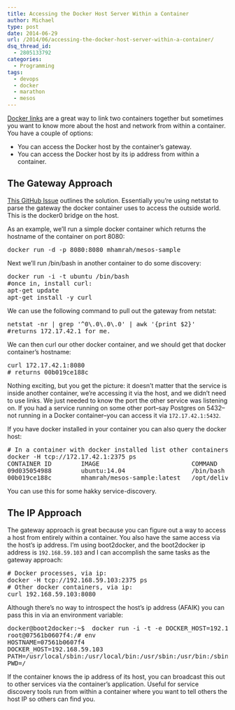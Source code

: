 ```yaml
---
title: Accessing the Docker Host Server Within a Container
author: Michael
type: post
date: 2014-06-29
url: /2014/06/accessing-the-docker-host-server-within-a-container/
dsq_thread_id:
  - 2805133792
categories:
  - Programming
tags:
  - devops
  - docker
  - marathon
  - mesos
---
```

[Docker links][1] are a great way to link two containers together but sometimes you want to know more about the host and network from within a container. You have a couple of options:

  * You can access the Docker host by the container&#8217;s gateway.
  * You can access the Docker host by its ip address from within a container.

## The Gateway Approach

[This GitHub Issue][2] outlines the solution. Essentially you&#8217;re using netstat to parse the gateway the docker container uses to access the outside world. This is the docker0 bridge on the host.

As an example, we&#8217;ll run a simple docker container which returns the hostname of the container on port 8080:

<pre class="syntax bash">docker run -d -p 8080:8080 mhamrah/mesos-sample
</pre>

Next we&#8217;ll run /bin/bash in another container to do some discovery:

<pre class="syntax bash">docker run -i -t ubuntu /bin/bash
#once in, install curl:
apt-get update
apt-get install -y curl
</pre>

We can use the following command to pull out the gateway from netstat:

<pre class="syntax bash">netstat -nr | grep '^0\.0\.0\.0' | awk '{print $2}'
#returns 172.17.42.1 for me.
</pre>

We can then curl our other docker container, and we should get that docker container&#8217;s hostname:

<pre class="syntax bash">curl 172.17.42.1:8080
# returns 00b019ce188c
</pre>

Nothing exciting, but you get the picture: it doesn&#8217;t matter that the service is inside another container, we&#8217;re accessing it via the host, and we didn&#8217;t need to use links. We just needed to know the port the other service was listening on. If you had a service running on some other port&#8211;say Postgres on 5432&#8211;not running in a Docker container&#8211;you can access it via `172.17.42.1:5432`.

If you have docker installed in your container you can also query the docker host:

<pre class="syntax bash"># In a container with docker installed list other containers running on the host for other containers:
docker -H tcp://172.17.42.1:2375 ps
CONTAINER ID        IMAGE                         COMMAND                CREATED              STATUS              PORTS                     NAMES
09d035054988        ubuntu:14.04                  /bin/bash              About a minute ago   Up About a minute   0.0.0.0:49153->8080/tcp   angry_bardeen
00b019ce188c        mhamrah/mesos-sample:latest   /opt/delivery/bin/de   8 minutes ago        Up 8 minutes        0.0.0.0:8080->8080/tcp    suspicious_colden
</pre>

You can use this for some hakky service-discovery.

## The IP Approach

The gateway approach is great because you can figure out a way to access a host from entirely within a container. You also have the same access via the host&#8217;s ip address. I&#8217;m using boot2docker, and the boot2docker ip address is `192.168.59.103` and I can accomplish the same tasks as the gateway approach:

<pre class="syntax bash"># Docker processes, via ip:
docker -H tcp://192.168.59.103:2375 ps
# Other docker containers, via ip:
curl 192.168.59.103:8080
</pre>

Although there&#8217;s no way to introspect the host&#8217;s ip address (AFAIK) you can pass this in via an environment variable:

<pre class="syntax bash">docker@boot2docker:~$  docker run -i -t -e DOCKER_HOST=192.168.59.103 ubuntu /bin/bash
root@07561b0607f4:/# env
HOSTNAME=07561b0607f4
DOCKER_HOST=192.168.59.103
PATH=/usr/local/sbin:/usr/local/bin:/usr/sbin:/usr/bin:/sbin:/bin
PWD=/
</pre>

If the container knows the ip address of its host, you can broadcast this out to other services via the container&#8217;s application. Useful for service discovery tools run from within a container where you want to tell others the host IP so others can find you.

 [1]: https://docs.docker.com/userguide/dockerlinks/#working-with-links-names
 [2]: https://github.com/dotcloud/docker/issues/1143
